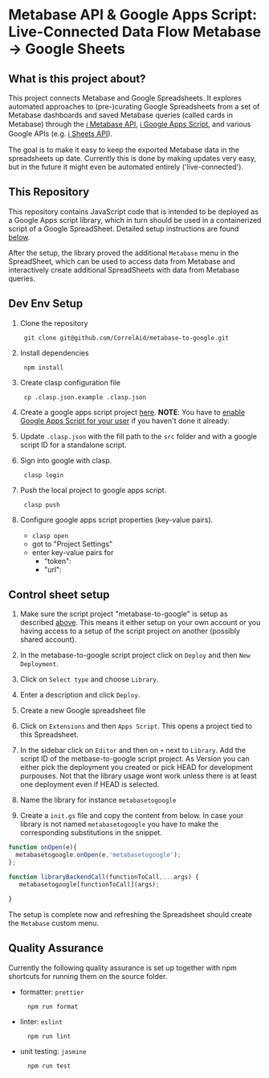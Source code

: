 # Metabase API & Google Apps Script: Live-Connected Data Flow Metabase -> Google Sheets

## What is this project about?

This project connects Metabase and Google Spreadsheets. It explores
automated approaches to (pre-)curating Google Spreadsheets from a set of Metabase dashboards and
saved Metabase  queries (called cards in Metabase) through the 
[ℹ️ Metabase API](https://www.metabase.com/docs/latest/api-documentation),
[ℹ️ Google Apps Script](https://developers.google.com/apps-script), and various Google APIs
(e.g. [ℹ️ Sheets API](https://developers.google.com/sheets/api)). 

The goal is to make it easy to keep the exported Metabase data in the spreadsheets up date.
Currently this is done by making updates very easy, but in the future it might even be automated entirely ('live-connected').

## This Repository

This repository contains JavaScript code that is intended to be deployed as a Google Apps script library, which in turn should be used in a containerized script of a Google SpreadSheet. Detailed setup instructions are found [below](#control-sheet-setup).

After the setup, the library proved the additional `Metabase` menu in the SpreadSheet, which can be used to access data from Metabase and interactively create additional SpreadSheets with data from Metabase queries.


## Dev Env Setup

1. Clone the repository

        git clone git@github.com/CorrelAid/metabase-to-google.git

1. Install dependencies

        npm install

1. Create clasp configuration file

        cp .clasp.json.example .clasp.json

1. Create a google apps script project [here](https://script.google.com/home). **NOTE**: You have to [enable Google Apps Script for your user](https://script.google.com/home/usersettings) if you haven't done it already.

1. Update `.clasp.json` with the fill path to the `src` folder and with a google script ID for a
   standalone script.

1. Sign into google with clasp.

        clasp login

1. Push the local project to google apps script.

        clasp push

1. Configure google apps script properties (key-value pairs).

    - `clasp open`
    - got to "Project Settings"
    - enter key-value pairs for
        - "token": <your metabase session token>
        - "url": <url of the metabase instance>

## Control sheet setup

1. Make sure the script project "metabase-to-google" is setup as described [above](#dev-env-setup).
   This means it either setup on your own account or you having access to a setup of the script project on
   another (possibly shared account).

1. In the metabase-to-google script project click on `Deploy` and then `New Deployment`.

1. Click on `Select type` and choose `Library`.

1. Enter a description and click `Deploy`.

1. Create a new Google spreadsheet file

1. Click on `Extensions` and then `Apps Script`. This opens a project tied to this Spreadsheet.

1. In the sidebar click on `Editor` and then on `+` next to `Library`. Add the script ID of the metbase-to-google
    script project. As Version you can either pick the deployment you created or pick HEAD for development purpouses.
    Not that the library usage wont work unless there is at least one deployment even if HEAD is selected.

1. Name the library for instance `metabasetogoogle`

1. Create a `init.gs` file and copy the content from below. In case your library is not named
   `metabasetogoogle` you have to make the corresponding substitutions in the snippet.

```JavaScript
function onOpen(e){
  metabasetogoogle.onOpen(e,'metabasetogoogle');
};

function libraryBackendCall(functionToCall,...args) {
   metabasetogoogle[functionToCall](args);

}
```

The setup is complete now and refreshing the Spreadsheet should create the `Metabase` custom
menu.

## Quality Assurance

Currently the following quality assurance is set up together with npm shortcuts for running
them on the source folder.

- formatter: `prettier`

        npm run format

- linter: `eslint`

        npm run lint

- unit testing: `jasmine`

        npm run test
